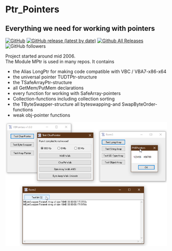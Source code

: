 # Ptr_Pointers
## Everything we need for working with pointers  

[![GitHub](https://img.shields.io/github/license/OlimilO1402/Ptr_Pointers?style=plastic)](https://github.com/OlimilO1402/Ptr_Pointers/blob/master/LICENSE) 
[![GitHub release (latest by date)](https://img.shields.io/github/v/release/OlimilO1402/Ptr_Pointers?style=plastic)](https://github.com/OlimilO1402/Ptr_Pointers/releases/latest)
[![Github All Releases](https://img.shields.io/github/downloads/OlimilO1402/Ptr_Pointers/total.svg)](https://github.com/OlimilO1402/Ptr_Pointers/releases/download/v2024.06.16/VBPointers_v2024.06.16.zip)
![GitHub followers](https://img.shields.io/github/followers/OlimilO1402?style=social)

Project started around mid 2006.   
The Module MPtr is used in many repos. It contains
* the Alias LongPtr for making code compatible with VBC / VBA7-x86-x64
* the universal pointer TUDTPtr-structure
* the TSafeArrayPtr-structure
* all GetMem/PutMem declarations
* every function for working with SafeArray-pointers
* Collection-functions including collection sorting
* the TByteSwapper-structure all byteswapping-and SwapByteOrder-functions
* weak obj-pointer functions

![VBPointers Image](Resources/VBPointers.png "VBPointers Image")
